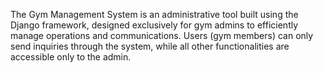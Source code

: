 The Gym Management System is an administrative tool built using the Django framework, designed exclusively for gym admins to efficiently manage operations and communications. Users (gym members) can only send inquiries through the system, while all other functionalities are accessible only to the admin.
